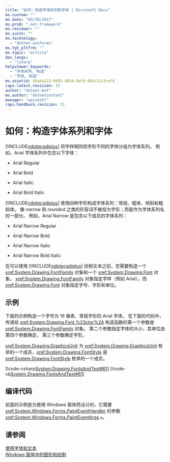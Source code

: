```yaml
---
title: "如何：构造字体系列和字体 | Microsoft Docs"
ms.custom: ""
ms.date: "03/30/2017"
ms.prod: ".net-framework"
ms.reviewer: ""
ms.suite: ""
ms.technology: 
  - "dotnet-winforms"
ms.tgt_pltfrm: ""
ms.topic: "article"
dev_langs: 
  - "jsharp"
helpviewer_keywords: 
  - "字体系列, 构造"
  - "字体, 构造"
ms.assetid: d3a4a223-9492-4b54-9afd-db1c31c3cefd
caps.latest.revision: 15
author: "dotnet-bot"
ms.author: "dotnetcontent"
manager: "wpickett"
caps.handback.revision: 15
---
```

# 如何：构造字体系列和字体
[!INCLUDE[ndptecgdiplus](../../../../includes/ndptecgdiplus-md.md)] 将字样相同但字形不同的字体分组为字体系列。  例如，Arial 字体系列中包含以下字体：  
  
-   Arial Regular  
  
-   Arial Bold  
  
-   Arial Italic  
  
-   Arial Bold Italic  
  
 [!INCLUDE[ndptecgdiplus](../../../../includes/ndptecgdiplus-md.md)] 使用四种字形构成字体系列：常规、粗体、倾斜和粗斜体。  像 *narrow* 和 *rounded* 之类的形容词不被视为字形；而是作为字体系列名的一部分。  例如，Arial Narrow 是包含以下成员的字体系列：  
  
-   Arial Narrow Regular  
  
-   Arial Narrow Bold  
  
-   Arial Narrow Italic  
  
-   Arial Narrow Bold Italic  
  
 在可以使用 [!INCLUDE[ndptecgdiplus](../../../../includes/ndptecgdiplus-md.md)] 绘制文本之前，您需要构造一个 <xref:System.Drawing.FontFamily> 对象和一个 <xref:System.Drawing.Font> 对象。  <xref:System.Drawing.FontFamily> 对象指定字样（例如 Arial），而 <xref:System.Drawing.Font> 对象指定字号、字形和单位。  
  
## 示例  
 下面的示例构造一个字号为 16 像素、常规字形的 Arial 字体。  在下面的代码中，传递给 <xref:System.Drawing.Font.%23ctor%2A> 构造函数的第一个参数是 <xref:System.Drawing.FontFamily> 对象。  第二个参数指定字体的大小，其单位由第四个参数确定。  第三个参数确定字形。  
  
 <xref:System.Drawing.GraphicsUnit> 为 <xref:System.Drawing.GraphicsUnit> 枚举的一个成员，<xref:System.Drawing.FontStyle> 是 <xref:System.Drawing.FontStyle> 枚举的一个成员。  
  
 [!code-csharp[System.Drawing.FontsAndText#61](../../../../samples/snippets/csharp/VS_Snippets_Winforms/System.Drawing.FontsAndText/CS/Class1.cs#61)]
 [!code-vb[System.Drawing.FontsAndText#61](../../../../samples/snippets/visualbasic/VS_Snippets_Winforms/System.Drawing.FontsAndText/VB/Class1.vb#61)]  
  
## 编译代码  
 前面的示例是为使用 Windows 窗体而设计的，它需要 <xref:System.Windows.Forms.PaintEventHandler> 的参数 <xref:System.Windows.Forms.PaintEventArgs> `e`。  
  
## 请参阅  
 [使用字体和文本](../../../../docs/framework/winforms/advanced/using-fonts-and-text.md)   
 [Windows 窗体中的图形和绘制](../../../../docs/framework/winforms/advanced/graphics-and-drawing-in-windows-forms.md)